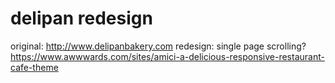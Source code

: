 # delipan redesign
original: http://www.delipanbakery.com
redesign: single page scrolling?
https://www.awwwards.com/sites/amici-a-delicious-responsive-restaurant-cafe-theme
